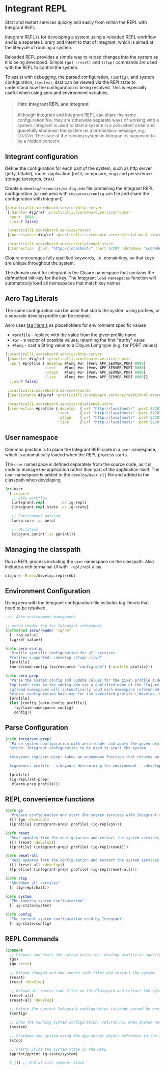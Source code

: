 # Integrant REPL

<!-- > #### TODO: Integrant repl Review -->

Start and restart services quickly and easily from within the REPL with Integrant REPL.

Integrant REPL is for developing a system using a reloaded REPL workflow and is a separate Library and intent to that of Integrant, which is aimed at the lifecycle of running a system.

Reloaded REPL provides a simple way to reload changes into the system as it is being developed. Simple `(go)`, `(reset)` and `(stop)` commands are used with the REPL to control the system.

To assist with debugging, the parsed configuration, `(config)`, and system configuration, `(system)`, data can be viewed via the REPl state to understand how the configuration is being resolved.  This is especially useful when using aero and environment variables.

> #### Hint::Integrant REPL and Integrant
> Although Integrant and Integrant REPL can share the same configuration file, they are otherwise separate ways of working with a system.
> Integrant is used to start a system in a consistent order and gracefully shutdown the system on a termination message, e.g. `SIGTERM`.  The state of the running system in Integrant is supposed to be a hidden concern.


## Integrant configuration

Define the configuration for each part of the system, such as http server (jetty, httpkit), router application (reitit, compojure, ring) and persistence storage (postgres, crux)

Create a `develop/resources/config.edn` file containing the Integrant REPL configuration (or use aero with `resources/config.edn` file and share the configuration with Integrant)

```clojure
{:practicalli.scoreboard.service/http-server
 {:handler #ig/ref :practicalli.scoreboard.service/router
  :port  8888
  :join? false}

 :practicalli.scoreboard.service/router
 {:persistence #ig/ref :practicalli.scoreboard.service/relational-store}

 :practicalli.scoreboard.service/relational-store
 {:connection  {:url "http://localhost/" :port 57207 :database "scoreboard"}}}
```

Clojure encourages fully qualified keywords, i.e. domain/key, so that keys are unique throughout the system.

The domain used for integrant is the Clojure namespace that contains the defmethod init-key for the key.  The Integrant `load-namespaces` function will automatically load all namespaces that match key names


## Aero Tag Literals

The same configuration can be used that starts the system using profiles, or a separate develop profile can be created.

Aero uses [tag literals](https://github.com/juxt/aero#tag-literals) as placeholders for environment specific values

* `#profile` - replace with the value from the given profile name
* `#or`  - a vector of possible values, returning the first "truthy" value
* `#long` - cast a String value to a Clojure Long type (e.g. for PORT values)

```clojure
{:practicalli.scoreboard.service/http-server
 {:handler #ig/ref :practicalli.scoreboard.service/router
  :port #profile {:develop #long #or [#env APP_SERVER_PORT 8888]
                  :test    #long #or [#env APP_SERVER_PORT 8080]
                  :stage   #long #or [#env APP_SERVER_PORT 8080]
                  :live    #long #or [#env APP_SERVER_PORT 8000]}
  :join? false}

 :practicalli.scoreboard.service/router
 {:persistence #ig/ref :practicalli.scoreboard.service/relational-store}

 :practicalli.scoreboard.service/relational-store
 {:connection #profile {:develop  {:url "http://localhost/" :port 57207 :database "scoreboard-develop"}
                        :test     {:url "http://localhost/" :port 57207 :database "scoreboard-test"}
                        :stage    {:url "http://localhost/" :port 57207 :database "scoreboard-stage"}
                        :live     {:url "http://localhost/" :port 57207 :database "scoreboard"}}}}
```


## User namespace

Common practice is to place the Integrant REPl code in a `user` namespace, which is automatically loaded when the REPL process starts.

The `user` namespace is defined separately from the source code, as it is code to manage the application rather than part of the application itself.  The user namespace is added to the `develop/user.clj` file and added to the classpath when developing.

```clojure
(ns user
  (:require
   ;; REPL workflow
   [integrant.repl       :as ig-repl]
   [integrant.repl.state :as ig-state]

   ;; Environment parsing
   [aero.core :as aero]

   ;; Utilities
   [clojure.pprint :as pprint]))
```


## Managing the classpath

Run a REPL process including the `user` namespace on the classpath.  Also include a rich termainal UI with `:repl/rebl` alias

```bash
clojure -M:env/develop:repl/rebl
```

<!-- TODO: Integrant REPL - add repl startup screenshot ?? -->


## Environment Configuration

Using aero with the Integrant configuration file includes tag literals that need to be resolved.

```clojure
;;;; Aero environment management

;; extra reader tag for Integrant references
(defmethod aero/reader 'ig/ref
  [_ tag value]
  (ig/ref value))

(defn aero-config
  "Profile specific configuration for all services.
  Profiles supported: :develop :stage :live"
  [profile]
  (aero/read-config (io/resource "config.edn") {:profile profile}))

(defn aero-prep
  "Parse the system config and update values for the given profile (:develop, :stag :live)
  Top-level keys in the config.edn use a qualified name of the Clojure namespace the ig/init-key defmethod is defined in
  ig/load-namespaces will automatically load each namespace referenced by a top-level key in the Integrant configuration
  Return: configuration hash-map for the specified profile (:develop :stage :live)"
  [profile]
  (let [config (aero-config profile)]
    (ig/load-namespaces config)
    config))
```

## Parse Configuration

```clojure
(defn integrant-prep!
  "Parse system configuration with aero-reader and apply the given profile values
  Return: Integrant configuration to be used to start the system

  integrant.repl/set-prep! takes an anonymous function that returns an integrant configuration

  Arguments: profile - a keyword determining the environment - :develop :test :stage :live"

  [profile]
  (ig-repl/set-prep!
   #(aero-prep profile)))
```


## REPL convenience functions

```clojure
(defn go
  "Prepare configuration and start the system services with Integrant-repl"
  ([] (go :develop))
  ([profile] (integrant-prep! profile) (ig-repl/go)))

(defn reset
  "Read updates from the configuration and restart the system services with Integrant-repl"
  ([] (reset :develop))
  ([profile] (integrant-prep! profile) (ig-repl/reset)))

(defn reset-all
  "Read updates from the configuration and restart the system services with Integrant-repl"
  ([] (reset-all :develop))
  ([profile] (integrant-prep! profile) (ig-repl/reset-all)))

(defn stop
  "Shutdown all services"
  [] (ig-repl/halt))

(defn system
  "The running system configuration"
  [] ig-state/system)

(defn config
  "The current system configuration used by Integrant"
  [] ig-state/config)
```

## REPL Commands

```clojure
(comment
  ;; Prepare and start the system using the :develop profile or specify the environment
  (go)
  (go :test)

  ;; Reload changed and new source code files and restart the system
  (reset)
  (reset :develop)

  ;; Reload all source code files on the Classpath and restart the system
  (reset-all)
  (reset-all :develop)

  ;; Return the current Integrant configuration (already parsed by environment)
  (config)

  ;; Show the running system configuration, returns nil when system not running
  (system)

  ;; Shutdown the system using the app-server object reference in the Integrant state
  (stop)

  ;; Pretty print the system state in the REPL
  (pprint/pprint ig-state/system)

  #_()) ;; End of rich comment block
```
